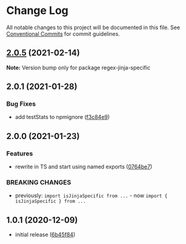 # Change Log

All notable changes to this project will be documented in this file.
See [Conventional Commits](https://conventionalcommits.org) for commit guidelines.

## [2.0.5](https://github.com/codsen/codsen/compare/regex-jinja-specific@2.0.4...regex-jinja-specific@2.0.5) (2021-02-14)

**Note:** Version bump only for package regex-jinja-specific





## 2.0.1 (2021-01-28)

### Bug Fixes

- add testStats to npmignore ([f3c84e9](https://github.com/codsen/codsen/commit/f3c84e95afc5514214312f913692d85b2e12eb29))

## 2.0.0 (2021-01-23)

### Features

- rewrite in TS and start using named exports ([0764be7](https://github.com/codsen/codsen/commit/0764be711029628e9d6be1048a557ca20d21c426))

### BREAKING CHANGES

- previously: `import isJinjaSpecific from ...` - now `import { isJinjaSpecific } from ...`

## 1.0.1 (2020-12-09)

- initial release ([6b45f84](https://git.sr.ht/~royston/codsen/commit/6b45f848de6bd74596d472c4852e640d4796f411))
